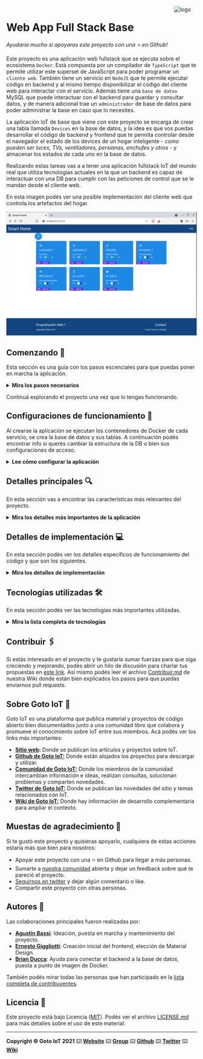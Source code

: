 <a href="https://www.gotoiot.com/">
    <img src="doc/gotoiot-logo.png" alt="logo" title="Goto IoT" align="right" width="60" height="60" />
</a>

Web App Full Stack Base
=======================

*Ayudaría mucho si apoyaras este proyecto con una ⭐ en Github!*

Este proyecto es una aplicación web fullstack que se ejecuta sobre el ecosistema `Docker`. Está compuesta por un compilador de `TypeScript` que te permite utilizar este superset de JavaScript para poder programar un `cliente web`. También tiene un servicio en `NodeJS` que te permite ejecutar código en backend y al mismo tiempo disponibilizar el código del cliente web para interactar con el servicio. Además tiene una `base de datos` MySQL que puede interactuar con el backend para guardar y consultar datos, y de manera adicional trae un `administrador` de base de datos para poder administrar la base en caso que lo necesites.

La aplicación IoT de base que viene con este proyecto se encarga de crear una tabla llamada `Devices` en la base de datos, y la idea es que vos puedas desarrollar el código de backend y frontend que te permita controlar desde el navegador el estado de los devices de un hogar inteligente - *como pueden ser luces, TVs, ventiladores, persianas, enchufes y otros* - y almacenar los estados de cada uno en la base de datos. 

Realizando estas tareas vas a a tener una aplicación fullstack IoT del mundo real que utiliza tecnologías actuales en la que un backend es capaz de interactuar con una DB para cumplir con las peticiones de control que se le mandan desde el cliente web.

En esta imagen podés ver una posible implementación del cliente web que controla los artefactos del hogar.

![architecture](doc/webapp-example-1.png)

## Comenzando 🚀

Esta sección es una guía con los pasos escenciales para que puedas poner en marcha la aplicación.

<details><summary><b>Mira los pasos necesarios</b></summary><br>

### Instalar las dependencias

Para correr este proyecto es necesario que instales `Docker` y `Docker Compose`. 

En [este artículo](https://www.gotoiot.com/pages/articles/docker_installation_linux/) publicado en nuestra web están los detalles para instalar Docker y Docker Compose en una máquina Linux. Si querés instalar ambas herramientas en una Raspberry Pi podés seguir [este artículo](https://www.gotoiot.com/pages/articles/rpi_docker_installation) de nuestra web que te muestra todos los pasos necesarios.

En caso que quieras instalar las herramientas en otra plataforma o tengas algún incoveniente, podes leer la documentación oficial de [Docker](https://docs.docker.com/get-docker/) y también la de [Docker Compose](https://docs.docker.com/compose/install/).

Continua con la descarga del código cuando tengas las dependencias instaladas y funcionando.

### Descargar el código

Para descargar el código, lo más conveniente es que realices un `fork` de este proyecto a tu cuenta personal haciendo click en [este link](https://github.com/gotoiot/app-fullstack-base/fork). Una vez que ya tengas el fork a tu cuenta, descargalo con este comando (acordate de poner tu usuario en el link):

```
git clone https://github.com/USER/app-fullstack-base.git
```

> En caso que no tengas una cuenta en Github podes clonar directamente este repo.

### Ejecutar la aplicación

Para ejecutar la aplicación tenes que correr el comando `docker-compose up` desde la raíz del proyecto. Este comando va a descargar las imágenes de Docker de node, de typescript, de la base datos y del admin de la DB, y luego ponerlas en funcionamiento. 

Para acceder al cliente web ingresa a a la URL [http://localhost:8000/](http://localhost:8000/) y para acceder al admin de la DB accedé a [localhost:8001/](http://localhost:8001/). 

Si pudiste acceder al cliente web y al administrador significa que la aplicación se encuentra corriendo bien. 

> Si te aparece un error la primera vez que corres la app, deteńe el proceso y volvé a iniciarla. Esto es debido a que el backend espera que la DB esté creada al iniciar, y en la primera ejecución puede no alcanzar a crearse. A partir de la segunda vez el problema queda solucionado.

</details>

Continuá explorando el proyecto una vez que lo tengas funcionando.

## Configuraciones de funcionamiento 🔩

Al crearse la aplicación se ejecutan los contenedores de Docker de cada servicio, se crea la base de datos y sus tablas. A continuación podés encontrar info si querés cambiar la estructura de la DB o bien sus configuraciones de acceso.

<details><summary><b>Lee cómo configurar la aplicación</b></summary><br>

### Configuración de la DB

Como ya comprobaste, para acceder PHPMyAdmin tenés que ingresar en la URL [localhost:8001/](http://localhost:8001/). En el login del administrador, el usuario para acceder a la db es `root` y contraseña es la variable `MYSQL_ROOT_PASSWORD` del archivo `docker-compose.yml`.

Para el caso del servicio de NodeJS que se comunica con la DB fijate que en el archivo `src/backend/mysql-connector.js` están los datos de acceso para ingresar a la base.

Si quisieras cambiar la contraseña, puertos, hostname u otras configuraciones de la DB deberías primero modificar el servicio de la DB en el archivo `docker-compose.yml` y luego actualizar las configuraciones para acceder desde PHPMyAdmin y el servicio de NodeJS.

### Estructura de la DB

Al iniciar el servicio de la base de datos, si esta no está creada toma el archivo que se encuentra en `db/dumps/smart_home.sql` para crear la base de datos automáticamente.

En ese archivo está la configuración de la tabla `Devices` y otras configuraciones más. Si quisieras cambiar algunas configuraciones deberías modificar este archivo y crear nuevamente la base de datos para que se tomen en cuenta los cambios.

Tené en cuenta que la base de datos se crea con permisos de superusuario por lo que no podrías borrar el directorio con tu usuario de sistema, para eso debés hacerlo con permisos de administrador. En ese caso podés ejecutar el comando `sudo rm -r db/data` para borrar el directorio completo.

</details>


## Detalles principales 🔍

En esta sección vas a encontrar las características más relevantes del proyecto.

<details><summary><b>Mira los detalles más importantes de la aplicación</b></summary><br>
<br>

### Arquitectura de la aplicación

Como ya pudiste ver, la aplicación se ejecuta sobre el ecosistema Docker, y en esta imagen podés ver el diagrama de arquitectura.

![architecture](doc/architecture.png)

### El cliente web

El cliente web es una Single Page Application que se comunica con el servicio en NodeJS mediante JSON a través de requests HTTP. Puede consultar el estado de dispositivos en la base de datos (por medio del servicio en NodeJS) y también cambiar el estado de los mismos. Los estilos del código están basados en **Material Design**.

### El servicio web

El servicio en **NodeJS** posee distintos endpoints para comunicarse con el cliente web mediante requests HTTP enviando **JSON** en cada transacción. Procesando estos requests es capaz de comunicarse con la base de datos para consultar y controlar el estado de los dispositivos, y devolverle una respuesta al cliente web también en formato JSON. Así mismo el servicio es capaz de servir el código del cliente web.

### La base de datos

La base de datos se comunica con el servicio de NodeJS y permite almacenar el estado de los dispositivos en la tabla **Devices**. Ejecuta un motor **MySQL versión 5.7** y permite que la comunicación con sus clientes pueda realizarse usando usuario y contraseña en texto plano. En versiones posteriores es necesario brindar claves de acceso, por este motivo la versión 5.7 es bastante utilizada para fases de desarrollo.

### El administrador de la DB

Para esta aplicación se usa **PHPMyAdmin**, que es un administrador de base de datos web muy utilizado y que podés utilizar en caso que quieras realizar operaciones con la base, como crear tablas, modificar columnas, hacer consultas y otras cosas más.

### El compilador de TypeScript

**TypeScript** es un lenguaje de programación libre y de código abierto desarrollado y mantenido por Microsoft. Es un superconjunto de JavaScript, que esencialmente añade tipos estáticos y objetos basados en clases. Para esta aplicación se usa un compilador de TypeScript basado en una imagen de [Harmish](https://hub.docker.com/r/harmish) en Dockerhub, y está configurado para monitorear en tiempo real los cambios que se realizan sobre el directorio **src/frontend/ts** y automáticamente generar código compilado a JavaScript en el directorio  **src/frontend/js**. Los mensajes del compilador aparecen automáticamente en la terminal al ejecutar el comando **docker-compose up**.

### Ejecución de servicios

Los servicios de la aplicación se ejecutan sobre **contenedores de Docker**, así se pueden desplegar de igual manera en diferentes plataformas. Los detalles sobre cómo funcionan los servicios los podés ver directamente en el archivo **docker-compose.yml**.

### Organización del proyecto

En la siguiente ilustración podés ver cómo está organizado el proyecto para que tengas en claro qué cosas hay en cada lugar.

```sh
├── db                          # directorio de la DB
│   ├── data                    # estructura y datos de la DB
│   └── dumps                   # directorio de estructuras de la DB
│       └── smart_home.sql      # estructura con la base de datos "smart_home"
├── doc                         # documentacion general del proyecto
└── src                         # directorio codigo fuente
│   ├── backend                 # directorio para el backend de la aplicacion
│   │   ├── index.js            # codigo principal del backend
│   │   ├── mysql-connector.js  # codigo de conexion a la base de datos
│   │   ├── package.json        # configuracion de proyecto NodeJS
│   │   └── package-lock.json   # configuracion de proyecto NodeJS
│   └── frontend                # directorio para el frontend de la aplicacion
│       ├── js                  # codigo javascript que se compila automáticamente
│       ├── static              # donde alojan archivos de estilos, imagenes, fuentes, etc.
│       ├── ts                  # donde se encuentra el codigo TypeScript a desarrollar
│       └── index.html          # archivo principal del cliente HTML
├── docker-compose.yml          # archivo donde se aloja la configuracion completa
├── README.md                   # este archivo
├── CHANGELOG.md                # archivo para guardar los cambios del proyecto
├── LICENSE.md                  # licencia del proyecto
```

> No olvides ir poniendo tus cambios en el archivo `CHANGELOG.md` a medida que avanzas en el proyecto.

</details>

## Detalles de implementación 💻

En esta sección podés ver los detalles específicos de funcionamiento del código y que son los siguientes.

<details><summary><b>Mira los detalles de implementación</b></summary><br>

### Agregar un dispositivo


Presionando el botón "+" se despliega el formulario para incorporar un nuevo dispositivo.
![Agregar disp](doc/adding-device.png)

Se utiliza el selector para elegir el tipo de dispositivo.

![Seleccionar tipo](doc/selecting-Type.png)
Una vez completados todos los datos se presiona "Send" y se graban los cambios en la base de datos..
Si se quiere cancelar se presiona "Cancel".

### Editar un dispositivo
Se presiona el botón "Edit" dentro del box del dispositivo.
De esta manera se lanza el formulario de agregar dispositivo con el nombre y la descripción del dispositivo precargado.
Una vez modificado se presiona "Send" y se graban los cambios en la base de datos.
Si se quiere cancelar se presiona "Cancel".

### Eliminar un dispositivo
Se presiona el botón "Delete" dentro del box del dispositivo. Aparece un mensaje de confirmación de eliminación y en caso de presionar "OK" se elimina el mismo de la base de datos y se refresca la pagina.
![Eliminar](doc/delete-confirmation.png)
### Ver pantalla de ayuda
Se presiona el botón "Help" dentro de la barra superior. Al presionar el botón "Exit" se retorna a la página web.
![Eliminar](doc/help.png)


### Frontend

El frontend posee solo un archivo html. La página se modifica dinámicamente según el accionar del usuario.

Archivo principal "/frontend/index.HTML":<br>
Contiene 2 partes, head y body.<br>
En el header se colocaron: <br>
*  la referencia a Materialize.
*  la referencia a los iconos de materialize.
*  la referecia al style.css local.
*  la escala de referencia para la característica responsive de la página.

Dentro del body se colocan los tres sectores: barra superior, cuerpo main y barra inferior.
<br>

En la barra superior, se encuentra el nombre de la página y un botón de ayuda.<br>
En la barra en la barra inferior, se encuentra el nombre del autor de la página y las formas poder contactar con el mismo.<br>
Dentro del cuerpo main, se aloja un botón "+" que permite ingresar dispositivos, un contenedor con id="deviceForm" que alojará formularios de edición y guia de ayuda, inicialmente vacio. Finalmente se presentan los bloques con los distintos dispositivos que posee la base de datos.<br> 
La composición de la cuadrícula de los dispositivos se realiza en forma dinámica al cargar la página.<br>
Al finalizar el cuerpo main se colocan los enlaces a los script JS que se utilizan en la página.<br>

<strong>Directorio "/frontend/ts":</strong><br>
Dentro de este directorio se encuentran todos los archivos typescript que permiten el funcionamiento dinámico de la página. Se describen a continuación:<br>
* devices.ts: archivo que contiene la clase device con todos los parámetros que poseen los dispositivos cargados en la base de datos y la funcion displayDevice, que devuelve un string con contenido html que genera para una de las tarjetas de los dispositivos y cuyo parametro de entrada es una instancia de la clase Device. Esta función selecciona el logo del dispositivo según el tipo e incorpora los botones de "Edit" y "Delete".
* Formulary.ts: archivo que posee las 3 funciones que permiten la conformación, la generación y la destruccion del formulario para ingresar un nuevo dispositivo o editar uno ya creado.<br>
  <u>Función createForm</u>: funcion que devuelve un string con código HTMl para la conformación del formulario. El mismo posee un seleccionador para el tipo de dispositivo , 2 entradas de texto(para el nombre y la descripcion) y dos botones ("Send" y "Cancel"). El parámetro que se pasa es una instancia de la clase Device de la cual se obtienen los datos precargados.<br>
  <u>Función callForm</u>: funcion que recibe como parametro una instancia de la clase main(que contiene la ventana principal). Esta funcion busca del DOM el objeto con id="deviceForm"(que se crea en index.html) y le asigna el valor devuelto por createForm(funcion que se llama con parametro la instancia del objeto device que contiene la clase main). Luego de esto, asigna a los botones el listener de eventos.<br>
  <u>Función hideForm</u>: funcion que recibe como parametro una instancia de la clase main, busca del dom el objeto con id="deviceForm" y lo vacía. Luego de esto, refresca la pagina.
  
* Help.ts : funciones similares a las que generan el formulario, y utiliza el mismo container de la página, solo que no se edita su interior y posee un solo botón de salida.<br>
 <u>Función createHelp</u>: genera el texto de ayuda,<br>
 <u>Función callHelp</u>: obtiene del DOM el objeto deviceForm, le asigna el texto generado con createHelp y asigna al botón de salida el listener de eventos<br>
 <u>Función hideHelp</u>: destruye el help.<br>

* framework.ts : archivo de define una clase que contiene las funciones Asincrónicas que se utilizan para comunicarse con el servidor.<br>
<u>public requestGET</u>: con parametros URL del servidor y  clase listener que analizará las respuestas, solicita al servidor la lista de todos los dispositivos de la base de datos. La clase listerner que se pasa como referencia debe poseer implementada la interfase descripta en "GetResponseListener".<br>
<u>public requestDEL</u>: con parametros URL del servidor, clase listener que analizará las respuestas y un string data con el id del dispositivo a borrar. Esta función solicita al servidor que elimine un dispositivo específico de la base de datos. La clase listerner que se pasa como referencia debe poseer implementada la interfase descripta en "DeleteResponseListener".<br>
<u>public requestPOST</u>: con parametros URL del servidor, clase listener que analizará las respuestas y un string formato JSON con la estructura de un dispositivo, solicita al servidor que ingrese a la base de datos el dispositivo. En caso de ya existir un dispositivo con esa id, se actualizan sus datos. La clase listerner que se pasa como referencia debe poseer implementada la interfase descripta en "POSTResponseListener".<br>
<u>public requestPUT</u>: con parametros URL del servidor, clase listener que analizará las respuestas y string con identificación del dispositivo, solicita al servidor que actualice en la base de datos el estado del dispositivo. La clase listerner que se pasa como referencia debe poseer implementada la interfase descripta en "PUTResponseListener".<br>

* main.ts : archivo de define una clase la clase principal de la página.<br>
  La clase main contiene los siguientes elementos:<br>
  nombre: string que posee el nombre la clase.
  statusForm: string que permite filtrar los eventos de los botones. Posee 4 posibilidades: "waiting","inForm","inEdit" y "inHelp".<br>
  deviceNumber: numero de dispositivo, se utiliza para guardar la información del dispositivo actual.<br>
  localDevice: instancia de Device que guarda los datos del dispositivo que se quiere editar. <br>
  framework: instancia de la clase que contiene las funciones para comunicarse con el servidor. <br>

  El constructor de la clase main consulta mediante la función requestGet la lista de dispositivos que contiene la base de datos. Al  cargarse la página se llama a este constructor.<br>

  Función handleEvent: recibe como parametro un evento. Filtra que solo sea un evento del tipo "click".<br>
  Luego de ello, dependiendo del texto que posea el botón y del statusForm en que se encuentre la clase Main, se llaman a distintas funciones. <br>

  Función deviceStateChangue: se llama cuando se activa o se desactiva un switch en un dispositivo. Se obtiene el dispositivo desde el DOM y se llama a la funcion requestPUT pasando como parametro el dispositivo en formato JSON con el estado actualizado.<br>

  Función deleteDevice: se llama cuando se presiona el botón "Delete" y se confirma con "ok". Recibe como parametro el id del dispositivo a eliminar y llama a la funcion requestDel con dicho id como parametro.<br>


  Función editDevice: se llama cuando se presiona el botón "Edit" y el statusForm es "waiting". Recibe como parametro el id del dispositivo a editar dentro de un string. Obtiene la informacion fragmentando el string.  Llama a la funcion getDevice con dicho id como parametro, cargando en el componente localDevice los parametros a editar. Luego de esto, pasa el statusForm a "inEdit" y retorna<br>

  Función sendDevice: se llama cuando se presiona el botón "Send" y el statusForm es "inEdit" o "inForm". Recibe como parametro el id del dispositivo a enviar. Obtiene la informacion buscando los objetos del formulario desde el DOM. Genera el JSON con la información del dispositivo y llama a la funcion requestPost con dicho id como parametro. Luego de ello retorna.<br>  

  Función getElement: tiene como parametro un string con la id del elemento y retorna el objeto HTMLelement del DOM.<br>  

  Función getDevice: tiene como parametro la id del elemento y utilizando la funcion getElement, carga en el componente localDevice de la clase Main todos los parámetros del dispositivo.<br>  

  La clase Main implementa todas las respuestas a las funciones de la clase framework. En el caso de GetResponseListener, genera toda la lista de dispositivos. Mientras que en las funciones PostResponseListener, DeleteResponseListener y PutResponseListener, en caso de haber algun error, genera un mensaje de alerta en la ventana. Si no hubo error, solo imprime en la consola el mensaje del servidor.  




<br>




### Backend

Completá todos los detalles de funcionamiento sobre el backend, sus interacciones con el cliente web, la base de datos, etc.

El backend fue desarrollado en NodeJs utilizando express JS. Posee cuatro endpoints que permiten al cliente interactuar con la base de dato.

<details><summary><b>Ver los endpoints disponibles</b></summary><br>

<!--Completá todos los endpoints del backend con los metodos disponibles, los headers y body que recibe, lo que devuelve, ejemplos, etc.-->

1) Devolver el estado de los dispositivos.

```json
{
    "method": "get",
    "request_headers": "application/json",
    "request_body": "",
    "response_code": 200,
    "request_body": {
        "devices": [
            {
                "id": 1, 
                "name": "Lampara 1", 
                "description": "Luz living", 
                "state": false, 
                "type": 1,
                
            }
        ]
    },
}
```
2) Eliminar dispositivo de la base de datos
```json
{
    "method": "delete",
    "request_headers": "application/json",
    "request_parameter": "",
    "request_body":{
                    "id:1"
                    },
    "response_code": 200,
    "response_body": {     
                "Item deleted"
    },
}
```
3) Agregar/editar dispositivo en base de datos
```json
{
    "method": "post",
    "request_headers": "application/json",
    "request_parameter": "",
    "request_body": 
                     {
                        "name":"example",
                        "type":"1",
                        "description":"this is an example device",
                        "id":"1"
                      }                      
                    ,
    "response_code": 200,
    "response_body": {     
                "Item add"
    },
}
```
4) Cambiar estado de dispositivo en base de datos
```json
{
    "method": "put",
    "request_headers": "application/json",
    "request_parameter": "",
    "request_body": 
                     {                       
                        "id":"1",
                        "status":" true",                      
                      }
                    ,
    "response_code": 200,
    "response_body": {     
                "Item status Updated"
    },
}
```
</details>

</details>


## Tecnologías utilizadas 🛠️

En esta sección podés ver las tecnologías más importantes utilizadas.

<details><summary><b>Mira la lista completa de tecnologías</b></summary><br>

* [Docker](https://www.docker.com/) - Ecosistema que permite la ejecución de contenedores de software.
* [Docker Compose](https://docs.docker.com/compose/) - Herramienta que permite administrar múltiples contenedores de Docker.
* [Node JS](https://nodejs.org/es/) - Motor de ejecución de código JavaScript en backend.
* [MySQL](https://www.mysql.com/) - Base de datos para consultar y almacenar datos.
* [PHPMyAdmin](https://www.phpmyadmin.net/) - Administrador web de base de datos.
* [Material Design](https://material.io/design) - Bibliotecas de estilo responsive para aplicaciones web.
* [TypeScript](https://www.typescriptlang.org/) - Superset de JavaScript tipado y con clases.

</details>

## Contribuir 🖇️

Si estás interesado en el proyecto y te gustaría sumar fuerzas para que siga creciendo y mejorando, podés abrir un hilo de discusión para charlar tus propuestas en [este link](https://github.com/gotoiot/app-fullstack-base/issues/new). Así mismo podés leer el archivo [Contribuir.md](https://github.com/gotoiot/gotoiot-doc/wiki/Contribuir) de nuestra Wiki donde están bien explicados los pasos para que puedas enviarnos pull requests.

## Sobre Goto IoT 📖

Goto IoT es una plataforma que publica material y proyectos de código abierto bien documentados junto a una comunidad libre que colabora y promueve el conocimiento sobre IoT entre sus miembros. Acá podés ver los links más importantes:

* **[Sitio web](https://www.gotoiot.com/):** Donde se publican los artículos y proyectos sobre IoT. 
* **[Github de Goto IoT:](https://github.com/gotoiot)** Donde están alojados los proyectos para descargar y utilizar. 
* **[Comunidad de Goto IoT:](https://groups.google.com/g/gotoiot)** Donde los miembros de la comunidad intercambian información e ideas, realizan consultas, solucionan problemas y comparten novedades.
* **[Twitter de Goto IoT:](https://twitter.com/gotoiot)** Donde se publican las novedades del sitio y temas relacionados con IoT.
* **[Wiki de Goto IoT:](https://github.com/gotoiot/doc/wiki)** Donde hay información de desarrollo complementaria para ampliar el contexto.

## Muestas de agradecimiento 🎁

Si te gustó este proyecto y quisieras apoyarlo, cualquiera de estas acciones estaría más que bien para nosotros:

* Apoyar este proyecto con una ⭐ en Github para llegar a más personas.
* Sumarte a [nuestra comunidad](https://groups.google.com/g/gotoiot) abierta y dejar un feedback sobre qué te pareció el proyecto.
* [Seguirnos en twitter](https://github.com/gotoiot/doc/wiki) y dejar algún comentario o like.
* Compartir este proyecto con otras personas.

## Autores 👥

Las colaboraciones principales fueron realizadas por:

* **[Agustin Bassi](https://github.com/agustinBassi)**: Ideación, puesta en marcha y mantenimiento del proyecto.
* **[Ernesto Giggliotti](https://github.com/ernesto-g)**: Creación inicial del frontend, elección de Material Design.
* **[Brian Ducca](https://github.com/brianducca)**: Ayuda para conectar el backend a la base de datos, puesta a punto de imagen de Docker.

También podés mirar todas las personas que han participado en la [lista completa de contribuyentes](https://github.com/###/contributors).

## Licencia 📄

Este proyecto está bajo Licencia ([MIT](https://choosealicense.com/licenses/mit/)). Podés ver el archivo [LICENSE.md](LICENSE.md) para más detalles sobre el uso de este material.

---

**Copyright © Goto IoT 2021** ⌨️ [**Website**](https://www.gotoiot.com) ⌨️ [**Group**](https://groups.google.com/g/gotoiot) ⌨️ [**Github**](https://www.github.com/gotoiot) ⌨️ [**Twitter**](https://www.twitter.com/gotoiot) ⌨️ [**Wiki**](https://github.com/gotoiot/doc/wiki)
